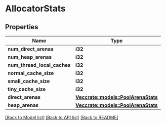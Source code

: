 # AllocatorStats

## Properties

Name | Type | Description | Notes
------------ | ------------- | ------------- | -------------
**num_direct_arenas** | **i32** |  | [optional] 
**num_heap_arenas** | **i32** |  | [optional] 
**num_thread_local_caches** | **i32** |  | [optional] 
**normal_cache_size** | **i32** |  | [optional] 
**small_cache_size** | **i32** |  | [optional] 
**tiny_cache_size** | **i32** |  | [optional] 
**direct_arenas** | [**Vec<crate::models::PoolArenaStats>**](PoolArenaStats.md) |  | [optional] 
**heap_arenas** | [**Vec<crate::models::PoolArenaStats>**](PoolArenaStats.md) |  | [optional] 

[[Back to Model list]](../README.md#documentation-for-models) [[Back to API list]](../README.md#documentation-for-api-endpoints) [[Back to README]](../README.md)



